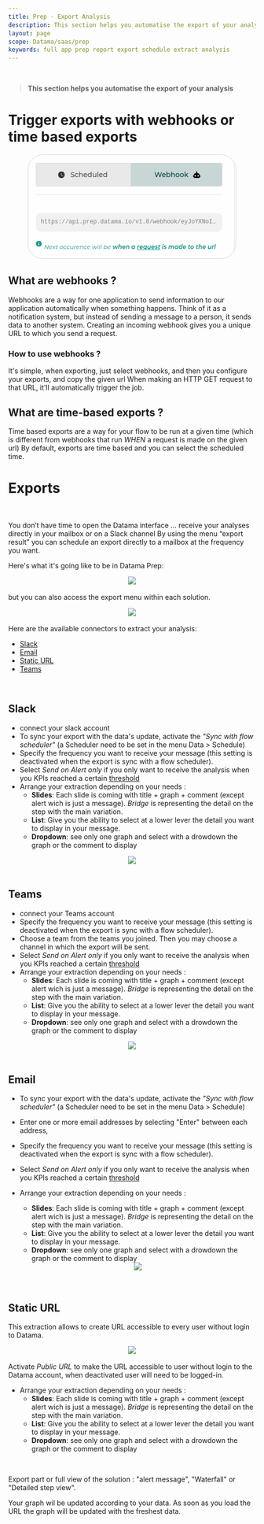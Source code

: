 ```yaml
---
title: Prep - Export Analysis
description: This section helps you automatise the export of your analysis
layout: page
scope: Datama/saas/prep
keywords: full app prep report export schedule extract analysis
---
```

<br>

> **This section helps you automatise the export of your analysis**

# Trigger exports with webhooks or time based exports
<center><img style="border:1px solid lightgray; border-radius:30px;" src="./images/webhooks_time.png"/></center>


## What are webhooks ?
Webhooks are a way for one application to send information to our application automatically when something happens. 
Think of it as a notification system, but instead of sending a message to a person, it sends data to another system.
Creating an incoming webhook gives you a unique URL to which you send a request.

### How to use webhooks ?
It's simple, when exporting, just select webhooks, and then you configure your exports, and copy the given url
When making an HTTP GET request to that URL, it'll automatically trigger the job.

## What are time-based exports ?

Time based exports are a way for your flow to be run at a given time (which is different from webhooks that run _WHEN_ a
request is made on the given url)
By default, exports are time based and you can select the scheduled time.
# Exports
<br>

You don’t have time to open the Datama interface … receive your analyses directly in your mailbox or on a Slack channel
By using the menu “export result” you can schedule an export directly to a mailbox at the frequency you want.

Here's what it's going like to be in Datama Prep: 

<center><img src="{{site.url}}/{{site.baseurl}}/core_app/new/prep/interface/images/prep_export.png"/></center>

but you can also access the export menu within each solution.
<center><img src="{{site.url}}/{{site.baseurl}}/core_app/new/prep/interface/images/prep_exportToggle.jpg"/></center>


Here are the available connectors to extract your analysis:
- [Slack](#slack)
- [Email](#email)
- [Static URL](#static-url)
- [Teams](#teams)

<br>

## <b>Slack</b>

- connect your slack account
- To sync your export with the data's update, activate the <i>"Sync with flow scheduler"</i> (a Scheduler need to be set in the menu Data > Schedule)
- Specify the frequency you want to receive your message (this setting is deactivated when the export is sync with a flow scheduler). 
- Select <i>Send on Alert only</i> if you only want to receive the analysis when you KPIs reached a certain [threshold]({{site.url}}/{{site.baseurl}}/core_app/new/prep/interface/threshold.html")
- Arrange your extraction depending on your needs : 
    - **Slides**: Each slide is coming with title + graph + comment (except alert wich is just a message). <i>Bridge</i> is representing the detail on the step with the main variation.
    - **List**: Give you the ability to select at a lower lever the detail you want to display in your message.
    - **Dropdown**: see only one graph and select with a drowdown the graph or the comment to display 

    
<center><img src="{{site.url}}/{{site.baseurl}}/core_app/new/prep/interface/images/prep_exportSlack.jpg"/></center>


<br>

## <b>Teams</b>

- connect your Teams account
- Specify the frequency you want to receive your message (this setting is deactivated when the export is sync with a flow scheduler).
- Choose a team from the teams you joined. Then you may choose a channel in which the export will be sent.
- Select <i>Send on Alert only</i> if you only want to receive the analysis when you KPIs reached a certain [threshold]({{site.url}}/{{site.baseurl}}/core_app/new/prep/interface/threshold.html")
- Arrange your extraction depending on your needs :
    - **Slides**: Each slide is coming with title + graph + comment (except alert wich is just a message). <i>Bridge</i> is representing the detail on the step with the main variation.
    - **List**: Give you the ability to select at a lower lever the detail you want to display in your message.
    - **Dropdown**: see only one graph and select with a drowdown the graph or the comment to display

<center><img src="{{site.url}}/{{site.baseurl}}/core_app/new/prep/interface/images/prep_exportTeams.jpg"/></center>

<br>

## <b>Email</b>

- To sync your export with the data's update, activate the <i>"Sync with flow scheduler"</i> (a Scheduler need to be set in the menu Data > Schedule)
- Enter one or more email addresses by selecting "Enter" between each address,
- Specify the frequency you want to receive your message (this setting is deactivated when the export is sync with a flow scheduler). 
- Select <i>Send on Alert only</i> if you only want to receive the analysis when you KPIs reached a certain [threshold]({{site.url}}/{{site.baseurl}}/core_app/new/prep/interface/threshold.html")
- Arrange your extraction depending on your needs : 
    - **Slides**: Each slide is coming with title + graph + comment (except alert wich is just a message). <i>Bridge</i> is representing the detail on the step with the main variation.
    - **List**: Give you the ability to select at a lower lever the detail you want to display in your message.
    - **Dropdown**: see only one graph and select with a drowdown the graph or the comment to display 

    <center><img src="{{site.url}}/{{site.baseurl}}/core_app/new/prep/interface/images/prep_exportEmail.jpg"/></center>

<br>

## <b>Static URL</b>

This extraction allows to create URL accessible to every user without login to Datama.

<center><img src="{{site.url}}/{{site.baseurl}}/core_app/new/prep/interface/images/export_URLCreateNew.jpg"/></center>

Activate <i>Public URL</i> to make the URL accessible to user without login to the Datama account, when deactivated user will need to be logged-in. 

- Arrange your extraction depending on your needs : 
    - **Slides**: Each slide is coming with title + graph + comment (except alert wich is just a message). <i>Bridge</i> is representing the detail on the step with the main variation.
    - **List**: Give you the ability to select at a lower lever the detail you want to display in your message.
    - **Dropdown**: see only one graph and select with a drowdown the graph or the comment to display 

<br>

Export part or full view of the solution : "alert message", "Waterfall" or "Detailed step view". 

Your graph wil be updated according to your data. As soon as you load the URL the graph will be updated with the freshest data. 

<br>



